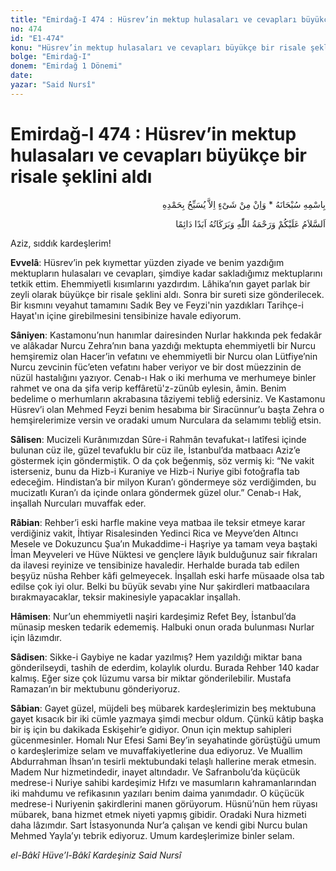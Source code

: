 ```yaml
---
title: "Emirdağ-I 474 : Hüsrev’in mektup hulasaları ve cevapları büyükçe bir risale şeklini aldı"
no: 474
id: "E1-474"
konu: "Hüsrev’in mektup hulasaları ve cevapları büyükçe bir risale şeklini aldı"
bolge: "Emirdağ-I"
donem: "Emirdağ 1 Dönemi"
date: 
yazar: "Said Nursî"
---
```


# Emirdağ-I 474 : Hüsrev’in mektup hulasaları ve cevapları büyükçe bir risale şeklini aldı

<p class="arabic" dir="rtl" title="Meal: “Subhân Allah’ın adıyla” * “Hiçbir şey yoktur ki O'nu hamd ile tesbih etmesin” [İsrâ 17:44]">بِاسْمِهِ سُبْحَانَهُ * وَاِنْ مِنْ شَىْءٍ اِلاَّ يُسَبِّحُ بِحَمْدِهِ</p>

<p class="arabic" dir="rtl" title="Meal: “Allah’ın selâmı, rahmeti ve bereketleri, ebedî ve dâimî olarak üzerinize olsun.”">اَلسَّلاَمُ عَلَيْكُمْ وَرَحْمَةُ اللّٰهِ وَبَرَكَاتُهُ اَبَدًا دَائِمًا</p>

Aziz, sıddık kardeşlerim!

**Evvelâ**: Hüsrev’in pek kıymettar yüzden ziyade ve benim yazdığım mektupların hulasaları ve cevapları, şimdiye kadar sakladığımız mektuplarını tetkik ettim. Ehemmiyetli kısımlarını yazdırdım. Lâhika’nın gayet parlak bir zeyli olarak büyükçe bir risale şeklini aldı. Sonra bir sureti size gönderilecek. Bir kısmını veyahut tamamını Sadık Bey ve Feyzi'nin yazdıkları Tarihçe-i Hayat'ın içine girebilmesini tensibinize havale ediyorum.

**Sâniyen**: Kastamonu’nun hanımlar dairesinden Nurlar hakkında pek fedakâr ve alâkadar Nurcu Zehra’nın bana yazdığı mektupta ehemmiyetli bir Nurcu hemşiremiz olan Hacer’in vefatını ve ehemmiyetli bir Nurcu olan Lütfiye’nin Nurcu zevcinin füc’eten vefatını haber veriyor ve bir dost müezzinin de nüzül hastalığını yazıyor. Cenab-ı Hak o iki merhuma ve merhumeye binler rahmet ve ona da şifa verip keffâretü'z-zünûb eylesin, âmin. Benim bedelime o merhumların akrabasına tâziyemi tebliğ edersiniz. Ve Kastamonu Hüsrev’i olan Mehmed Feyzi benim hesabıma bir Siracünnur’u başta Zehra o hemşirelerimize versin ve oradaki umum Nurculara da selamımı tebliğ etsin.

**Sâlisen**: Mucizeli Kurânımızdan Sûre-i Rahmân tevafukat-ı latîfesi içinde bulunan cüz ile, güzel tevafuklu bir cüz ile, İstanbul’da matbaacı Aziz’e göstermek için göndermiştik. O da çok beğenmiş, söz vermiş ki: “Ne vakit isterseniz, bunu da Hizb-i Kuraniye ve Hizb-i Nuriye gibi fotoğrafla tab edeceğim. Hindistan’a bir milyon Kuran’ı göndermeye söz verdiğimden, bu mucizatlı Kuran’ı da içinde onlara göndermek güzel olur.” Cenab-ı Hak, inşallah Nurcuları muvaffak eder.

**Râbian**: Rehber’i eski harfle makine veya matbaa ile teksir etmeye karar verdiğiniz vakit, İhtiyar Risalesinden Yedinci Rica ve Meyve’den Altıncı Mesele ve Dokuzuncu Şua’ın Mukaddime-i Haşriye ya tamam veya baştaki İman Meyveleri ve Hüve Nüktesi ve gençlere lâyık bulduğunuz sair fıkraları da ilavesi reyinize ve tensibinize havaledir. Herhalde burada tab edilen beşyüz nüsha Rehber kâfi gelmeyecek. İnşallah eski harfe müsaade olsa tab edilse çok iyi olur. Belki bu büyük sevabı yine Nur şakirdleri matbaacılara bırakmayacaklar, teksir makinesiyle yapacaklar inşallah.

**Hâmisen**: Nur’un ehemmiyetli naşiri kardeşimiz Refet Bey, İstanbul’da münasip mesken tedarik edememiş. Halbuki onun orada bulunması Nurlar için lâzımdır.

**Sâdisen**: Sikke-i Gaybiye ne kadar yazılmış? Hem yazıldığı miktar bana gönderilseydi, tashih de ederdim, kolaylık olurdu. Burada Rehber 140 kadar kalmış. Eğer size çok lüzumu varsa bir miktar gönderilebilir. Mustafa Ramazan’ın bir mektubunu gönderiyoruz.

**Sâbian**: Gayet güzel, müjdeli beş mübarek kardeşlerimizin beş mektubuna gayet kısacık bir iki cümle yazmaya şimdi mecbur oldum. Çünkü kâtip başka bir iş için bu dakikada Eskişehir’e gidiyor. Onun için mektup sahipleri gücenmesinler. Homalı Nur Efesi Sami Bey’in seyahatinde görüştüğü umum o kardeşlerimize selam ve muvaffakiyetlerine dua ediyoruz. Ve Muallim Abdurrahman İhsan’ın tesirli mektubundaki telaşlı hallerine merak etmesin. Madem Nur hizmetindedir, inayet altındadır. Ve Safranbolu’da küçücük medrese-i Nuriye sahibi kardeşimiz Hıfzı ve masumların kahramanlarından iki mahdumu ve refikasının yazıları benim daima yanımdadır. O küçücük medrese-i Nuriyenin şakirdlerini manen görüyorum. Hüsnü’nün hem rüyası mübarek, bana hizmet etmek niyeti yapmış gibidir. Oradaki Nura hizmeti daha lâzımdır. Sart İstasyonunda Nur’a çalışan ve kendi gibi Nurcu bulan Mehmed Yayla’yı tebrik ediyoruz. Umum kardeşlerimize binler selam.

*el-Bâkî Hüve’l-Bâkî*
*Kardeşiniz*
*Said Nursî*
